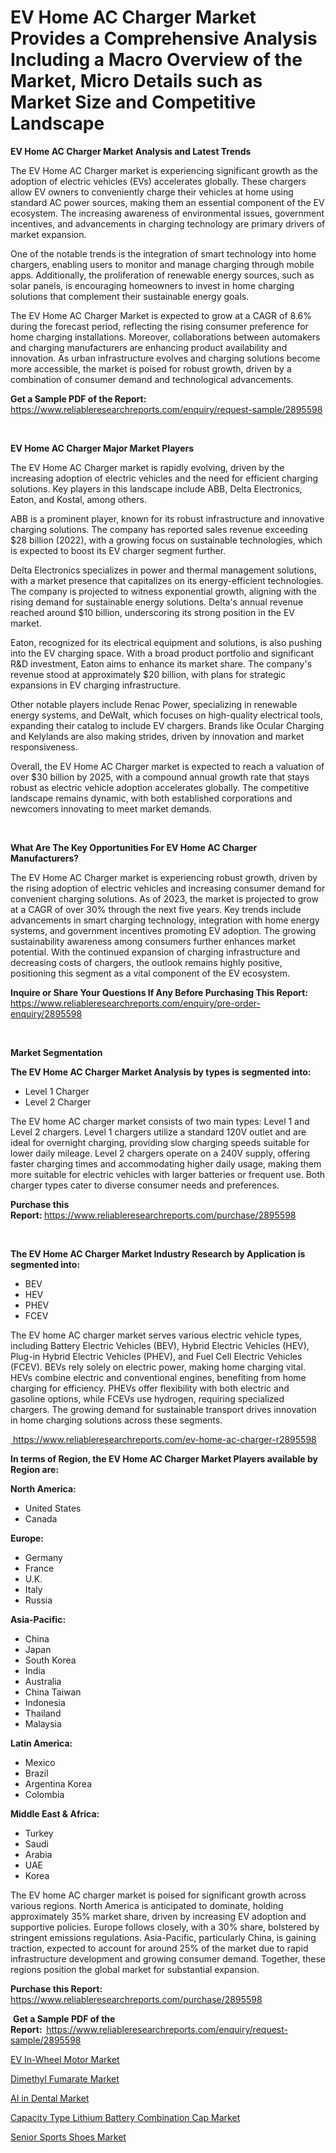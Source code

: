 <p><h1>EV Home AC Charger Market Provides a Comprehensive Analysis Including a Macro Overview of the Market, Micro Details such as Market Size and Competitive Landscape</h1></p><p><strong>EV Home AC Charger Market Analysis and Latest Trends</strong></p>
<p><p>The EV Home AC Charger market is experiencing significant growth as the adoption of electric vehicles (EVs) accelerates globally. These chargers allow EV owners to conveniently charge their vehicles at home using standard AC power sources, making them an essential component of the EV ecosystem. The increasing awareness of environmental issues, government incentives, and advancements in charging technology are primary drivers of market expansion.</p><p>One of the notable trends is the integration of smart technology into home chargers, enabling users to monitor and manage charging through mobile apps. Additionally, the proliferation of renewable energy sources, such as solar panels, is encouraging homeowners to invest in home charging solutions that complement their sustainable energy goals. </p><p>The EV Home AC Charger Market is expected to grow at a CAGR of 8.6% during the forecast period, reflecting the rising consumer preference for home charging installations. Moreover, collaborations between automakers and charging manufacturers are enhancing product availability and innovation. As urban infrastructure evolves and charging solutions become more accessible, the market is poised for robust growth, driven by a combination of consumer demand and technological advancements.</p></p>
<p><strong>Get a Sample PDF of the Report:&nbsp;</strong> <a href="https://www.reliableresearchreports.com/enquiry/request-sample/2895598?utm_campaign=16&utm_medium=2&utm_source=Github&utm_content=ia&utm_term=15032025&utm_id=ev-home-ac-charger">https://www.reliableresearchreports.com/enquiry/request-sample/2895598</a></p>
<p>&nbsp;</p>
<p><strong>EV Home AC Charger Major Market Players</strong></p>
<p><p>The EV Home AC Charger market is rapidly evolving, driven by the increasing adoption of electric vehicles and the need for efficient charging solutions. Key players in this landscape include ABB, Delta Electronics, Eaton, and Kostal, among others. </p><p>ABB is a prominent player, known for its robust infrastructure and innovative charging solutions. The company has reported sales revenue exceeding $28 billion (2022), with a growing focus on sustainable technologies, which is expected to boost its EV charger segment further.</p><p>Delta Electronics specializes in power and thermal management solutions, with a market presence that capitalizes on its energy-efficient technologies. The company is projected to witness exponential growth, aligning with the rising demand for sustainable energy solutions. Delta's annual revenue reached around $10 billion, underscoring its strong position in the EV market.</p><p>Eaton, recognized for its electrical equipment and solutions, is also pushing into the EV charging space. With a broad product portfolio and significant R&D investment, Eaton aims to enhance its market share. The company's revenue stood at approximately $20 billion, with plans for strategic expansions in EV charging infrastructure.</p><p>Other notable players include Renac Power, specializing in renewable energy systems, and DeWalt, which focuses on high-quality electrical tools, expanding their catalog to include EV chargers. Brands like Ocular Charging and Kelylands are also making strides, driven by innovation and market responsiveness.</p><p>Overall, the EV Home AC Charger market is expected to reach a valuation of over $30 billion by 2025, with a compound annual growth rate that stays robust as electric vehicle adoption accelerates globally. The competitive landscape remains dynamic, with both established corporations and newcomers innovating to meet market demands.</p></p>
<p>&nbsp;</p>
<p><strong>What Are The Key Opportunities For EV Home AC Charger Manufacturers?</strong></p>
<p><p>The EV Home AC Charger market is experiencing robust growth, driven by the rising adoption of electric vehicles and increasing consumer demand for convenient charging solutions. As of 2023, the market is projected to grow at a CAGR of over 30% through the next five years. Key trends include advancements in smart charging technology, integration with home energy systems, and government incentives promoting EV adoption. The growing sustainability awareness among consumers further enhances market potential. With the continued expansion of charging infrastructure and decreasing costs of chargers, the outlook remains highly positive, positioning this segment as a vital component of the EV ecosystem.</p></p>
<p><strong>Inquire or Share Your Questions If Any Before Purchasing This Report:</strong> <a href="https://www.reliableresearchreports.com/enquiry/pre-order-enquiry/2895598?utm_campaign=16&utm_medium=2&utm_source=Github&utm_content=ia&utm_term=15032025&utm_id=ev-home-ac-charger">https://www.reliableresearchreports.com/enquiry/pre-order-enquiry/2895598</a></p>
<p>&nbsp;</p>
<p><strong>Market Segmentation</strong></p>
<p><strong>The EV Home AC Charger Market Analysis by types is segmented into:</strong></p>
<p><ul><li>Level 1 Charger</li><li>Level 2 Charger</li></ul></p>
<p><p>The EV home AC charger market consists of two main types: Level 1 and Level 2 chargers. Level 1 chargers utilize a standard 120V outlet and are ideal for overnight charging, providing slow charging speeds suitable for lower daily mileage. Level 2 chargers operate on a 240V supply, offering faster charging times and accommodating higher daily usage, making them more suitable for electric vehicles with larger batteries or frequent use. Both charger types cater to diverse consumer needs and preferences.</p></p>
<p><strong>Purchase this Report:&nbsp;</strong><a href="https://www.reliableresearchreports.com/purchase/2895598?utm_campaign=16&utm_medium=2&utm_source=Github&utm_content=ia&utm_term=15032025&utm_id=ev-home-ac-charger">https://www.reliableresearchreports.com/purchase/2895598</a></p>
<p>&nbsp;</p>
<p><strong>The EV Home AC Charger Market Industry Research by Application is segmented into:</strong></p>
<p><ul><li>BEV</li><li>HEV</li><li>PHEV</li><li>FCEV</li></ul></p>
<p><p>The EV home AC charger market serves various electric vehicle types, including Battery Electric Vehicles (BEV), Hybrid Electric Vehicles (HEV), Plug-in Hybrid Electric Vehicles (PHEV), and Fuel Cell Electric Vehicles (FCEV). BEVs rely solely on electric power, making home charging vital. HEVs combine electric and conventional engines, benefiting from home charging for efficiency. PHEVs offer flexibility with both electric and gasoline options, while FCEVs use hydrogen, requiring specialized chargers. The growing demand for sustainable transport drives innovation in home charging solutions across these segments.</p></p>
<p><a href="https://www.reliableresearchreports.com/ev-home-ac-charger-r2895598?utm_campaign=16&utm_medium=2&utm_source=Github&utm_content=ia&utm_term=15032025&utm_id=ev-home-ac-charger">&nbsp;https://www.reliableresearchreports.com/ev-home-ac-charger-r2895598</a></p>
<p><strong>In terms of Region, the EV Home AC Charger Market Players available by Region are:</strong></p>
<p>
    <p> <strong> North America: </strong>
        <ul>
            <li>United States</li>
            <li>Canada</li>
        </ul>
        </p> 
    <p> <strong> Europe: </strong>
        <ul>
            <li>Germany</li>
            <li>France</li>
            <li>U.K.</li>
            <li>Italy</li>
            <li>Russia</li>
        </ul>
        </p> 
    <p> <strong> Asia-Pacific: </strong>
        <ul>
            <li>China</li>
            <li>Japan</li>
            <li>South Korea</li>
            <li>India</li>
            <li>Australia</li>
            <li>China Taiwan</li>
            <li>Indonesia</li>
            <li>Thailand</li>
            <li>Malaysia</li>
        </ul>
        </p> 
    <p> <strong> Latin America: </strong>
        <ul>
            <li>Mexico</li>
            <li>Brazil</li>
            <li>Argentina Korea</li>
            <li>Colombia</li>
        </ul>
        </p> 
    <p> <strong> Middle East & Africa: </strong>
        <ul>
            <li>Turkey</li>
            <li>Saudi</li>
            <li>Arabia</li>
            <li>UAE</li>
            <li>Korea</li>
        </ul>
    </p>
    </p>
<p><p>The EV home AC charger market is poised for significant growth across various regions. North America is anticipated to dominate, holding approximately 35% market share, driven by increasing EV adoption and supportive policies. Europe follows closely, with a 30% share, bolstered by stringent emissions regulations. Asia-Pacific, particularly China, is gaining traction, expected to account for around 25% of the market due to rapid infrastructure development and growing consumer demand. Together, these regions position the global market for substantial expansion.</p></p>
<p><strong>Purchase this Report: </strong><a href="https://www.reliableresearchreports.com/purchase/2895598?utm_campaign=16&utm_medium=2&utm_source=Github&utm_content=ia&utm_term=15032025&utm_id=ev-home-ac-charger">https://www.reliableresearchreports.com/purchase/2895598</a></p>
<p>&nbsp;<strong>Get a Sample PDF of the Report:&nbsp;&nbsp;</strong><a href="https://www.reliableresearchreports.com/enquiry/request-sample/2895598?utm_campaign=16&utm_medium=2&utm_source=Github&utm_content=ia&utm_term=15032025&utm_id=ev-home-ac-charger">https://www.reliableresearchreports.com/enquiry/request-sample/2895598</a></p>
<p><strong></strong></p>
<p><p><a href="https://github.com/cobinaydin13/Market-Research-Report-List-1/blob/main/ev-in-wheel-motor-market.md?utm_campaign=16&utm_medium=2&utm_source=Github&utm_content=ia&utm_term=15032025&utm_id=ev-home-ac-charger">EV In-Wheel Motor Market</a></p><p><a href="https://github.com/mehakmiamid1/Market-Research-Report-List-1/blob/main/dimethyl-fumarate-market.md?utm_campaign=16&utm_medium=2&utm_source=Github&utm_content=ia&utm_term=15032025&utm_id=ev-home-ac-charger">Dimethyl Fumarate Market</a></p><p><a href="https://github.com/cachaskluwe/Market-Research-Report-List-1/blob/main/ai-in-dental-market.md?utm_campaign=16&utm_medium=2&utm_source=Github&utm_content=ia&utm_term=15032025&utm_id=ev-home-ac-charger">AI in Dental Market</a></p><p><a href="https://github.com/thanenegenqa/Market-Research-Report-List-1/blob/main/capacity-type-lithium-battery-combination-cap-market.md?utm_campaign=16&utm_medium=2&utm_source=Github&utm_content=ia&utm_term=15032025&utm_id=ev-home-ac-charger">Capacity Type Lithium Battery Combination Cap Market</a></p><p><a href="https://github.com/jenevycachat/Market-Research-Report-List-1/blob/main/senior-sports-shoes-market.md?utm_campaign=16&utm_medium=2&utm_source=Github&utm_content=ia&utm_term=15032025&utm_id=ev-home-ac-charger">Senior Sports Shoes Market</a></p></p>
